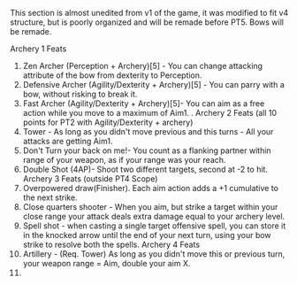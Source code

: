 This section is almost unedited from v1 of the game, it was modified to fit v4 structure, but is poorly organized and will be remade before PT5. Bows will be remade.

Archery 1 Feats 
1. Zen Archer (Perception + Archery)[5] - You can change attacking attribute of the bow from dexterity to Perception.
2. Defensive Archer (Agility/Dexterity + Archery)[5] - You can parry with a bow, without risking to break it.  
3. Fast Archer (Agility/Dexterity + Archery)[5]- You can aim as a free action while you move to a maximum of Aim1. 
. Archery 2 Feats (all 10 points for PT2 with Agility/Dexterity + archery)
4. Tower - As long as you didn't move previous and this turns - All your attacks are getting Aim1.
5. Don't Turn your back on me!- You count as a flanking partner within range of your weapon, as if your range was your reach. 
6. Double Shot (4AP)- Shoot two different targets, second at -2 to hit.
Archery 3 Feats (outside PT4 Scope)
7. Overpowered draw(Finisher). Each aim action adds a +1 cumulative to the next strike.
8. Close quarters shooter - When you aim, but strike a target within your close range your attack deals extra damage equal to your archery level.
9. Spell shot - when casting a single target offensive spell, you can store it in the knocked arrow until the end of your next turn, using your bow strike to resolve both the spells. 
Archery 4 Feats
10. Artillery - (Req. Tower) As long as you didn't move this or previous turn, your weapon range = Aim, double your aim X.
11. 